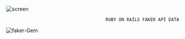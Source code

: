 

![screen](https://user-images.githubusercontent.com/60598274/107629410-20aa4280-6c73-11eb-9004-55841f000f0c.png)



                                          RUBY ON RAİLS FAKER APİ DATA 



   ![faker-Gem](https://user-images.githubusercontent.com/60598274/107629446-2dc73180-6c73-11eb-95a4-da2394a2a8fe.jpg)
